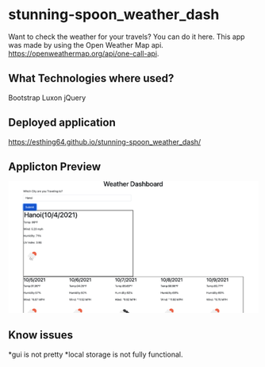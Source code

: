 # stunning-spoon_weather_dash 

Want to check the weather for your travels? You can do it here. This app was made by using the Open Weather Map api. https://openweathermap.org/api/one-call-api.

## What Technologies where used?

Bootstrap
Luxon
jQuery


## Deployed application 
https://esthing64.github.io/stunning-spoon_weather_dash/


## Applicton Preview

![I'm searching for the weather in Hanoi Vietnam](./assets/readme_img/hanoi.png)

## Know issues


*gui is not pretty
*local storage is not fully functional.
